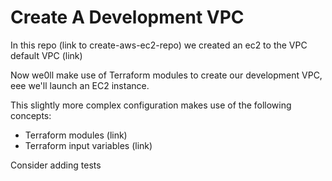 # Create A Development VPC

In this repo (link to create-aws-ec2-repo) we created an ec2 to the VPC default VPC (link)

Now we0ll make use of Terraform modules to create our development VPC, eee we'll launch an EC2 instance.

This slightly more complex configuration makes use of the following concepts:
 - Terraform modules (link)
 - Terraform input variables (link)


Consider adding tests

